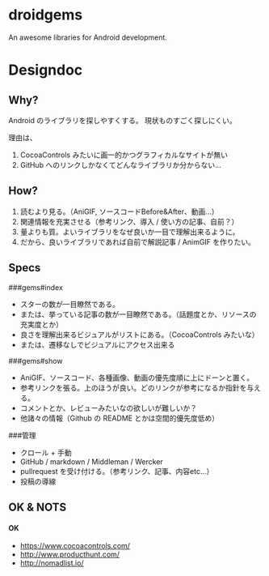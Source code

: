 droidgems
=========

An awesome libraries for Android development.

Designdoc
===

Why?
---

Android のライブラリを探しやすくする。
現状ものすごく探しにくい。

理由は、

1. CocoaControls みたいに画一的かつグラフィカルなサイトが無い
2. GitHub へのリンクしかなくてどんなライブラリか分からない…

How?
---

1. 読むより見る。（AniGIF, ソースコードBefore&After、動画...）
2. 関連情報を充実させる（参考リンク、導入 / 使い方の記事、自前？）
3. 量よりも質。よいライブラリをなぜ良いか一目で理解出来るように。
4. だから、良いライブラリであれば自前で解説記事 / AnimGIF を作りたい。

Specs
---

###gems#index

- スターの数が一目瞭然である。
- または、挙っている記事の数が一目瞭然である。（話題度とか、リソースの充実度とか）
- 良さを理解出来るビジュアルがリストにある。（CocoaControls みたいな）
- または、遷移なしでビジュアルにアクセス出来る

###gems#show

- AniGIF、ソースコード、各種画像、動画の優先度順に上にドーンと置く。
- 参考リンクを張る。上のほうが良い。どのリンクが参考になるか指針を与える。
- コメントとか、レビューみたいなの欲しいが難しいか？
- 他諸々の情報（Github の README とかは空間的優先度低め）

###管理

- クロール + 手動
- GitHub / markdown / Middleman / Wercker
- pullrequest を受け付ける。（参考リンク、記事、内容etc...）
- 投稿の導線

OK & NOTS
---

#### OK

- https://www.cocoacontrols.com/
- http://www.producthunt.com/
- http://nomadlist.io/
